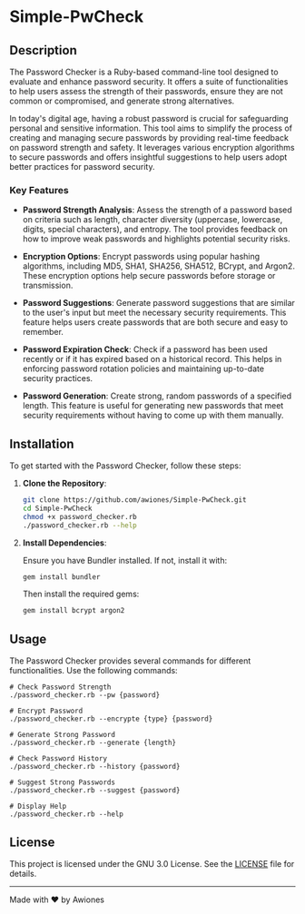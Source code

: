 # Simple-PwCheck

## Description

The Password Checker is a Ruby-based command-line tool designed to evaluate and enhance password security. It offers a suite of functionalities to help users assess the strength of their passwords, ensure they are not common or compromised, and generate strong alternatives.

In today's digital age, having a robust password is crucial for safeguarding personal and sensitive information. This tool aims to simplify the process of creating and managing secure passwords by providing real-time feedback on password strength and safety. It leverages various encryption algorithms to secure passwords and offers insightful suggestions to help users adopt better practices for password security.

### Key Features

- **Password Strength Analysis**: Assess the strength of a password based on criteria such as length, character diversity (uppercase, lowercase, digits, special characters), and entropy. The tool provides feedback on how to improve weak passwords and highlights potential security risks.

- **Encryption Options**: Encrypt passwords using popular hashing algorithms, including MD5, SHA1, SHA256, SHA512, BCrypt, and Argon2. These encryption options help secure passwords before storage or transmission.

- **Password Suggestions**: Generate password suggestions that are similar to the user's input but meet the necessary security requirements. This feature helps users create passwords that are both secure and easy to remember.

- **Password Expiration Check**: Check if a password has been used recently or if it has expired based on a historical record. This helps in enforcing password rotation policies and maintaining up-to-date security practices.

- **Password Generation**: Create strong, random passwords of a specified length. This feature is useful for generating new passwords that meet security requirements without having to come up with them manually.

## Installation

To get started with the Password Checker, follow these steps:

1. **Clone the Repository**:

    ```bash
    git clone https://github.com/awiones/Simple-PwCheck.git
    cd Simple-PwCheck
    chmod +x password_checker.rb
    ./password_checker.rb --help
    ```

2. **Install Dependencies**:

    Ensure you have Bundler installed. If not, install it with:

    ```bash
    gem install bundler
    ```

    Then install the required gems:

    ```bash
    gem install bcrypt argon2
    ```

## Usage

The Password Checker provides several commands for different functionalities. Use the following commands:

    # Check Password Strength
    ./password_checker.rb --pw {password}

    # Encrypt Password
    ./password_checker.rb --encrypte {type} {password}

    # Generate Strong Password
    ./password_checker.rb --generate {length}

    # Check Password History
    ./password_checker.rb --history {password}

    # Suggest Strong Passwords
    ./password_checker.rb --suggest {password}

    # Display Help
    ./password_checker.rb --help

## License

This project is licensed under the GNU 3.0 License. See the [LICENSE](LICENSE) file for details.

---

Made with ❤️ by Awiones

